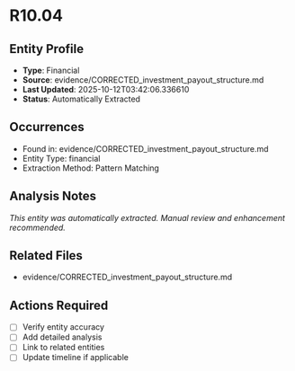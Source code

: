 # R10.04

## Entity Profile
- **Type**: Financial
- **Source**: evidence/CORRECTED_investment_payout_structure.md
- **Last Updated**: 2025-10-12T03:42:06.336610
- **Status**: Automatically Extracted

## Occurrences
- Found in: evidence/CORRECTED_investment_payout_structure.md
- Entity Type: financial
- Extraction Method: Pattern Matching

## Analysis Notes
*This entity was automatically extracted. Manual review and enhancement recommended.*

## Related Files
- evidence/CORRECTED_investment_payout_structure.md

## Actions Required
- [ ] Verify entity accuracy
- [ ] Add detailed analysis
- [ ] Link to related entities
- [ ] Update timeline if applicable
